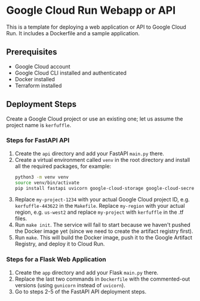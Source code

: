 # Google Cloud Run Webapp or API

This is a template for deploying a web application or API to Google Cloud Run. It includes a Dockerfile and a sample application.

## Prerequisites

- Google Cloud account
- Google Cloud CLI installed and authenticated
- Docker installed
- Terraform installed

## Deployment Steps

Create a Google Cloud project or use an existing one; let us assume the project name is `kerfuffle`.

### Steps for FastAPI API

1. Create the `api` directory and add your FastAPI `main.py` there.
2. Create a virtual environment called `venv` in the root directory and install all the required packages, for example:
   ```bash
   python3 -m venv venv
   source venv/bin/activate
   pip install fastapi uvicorn google-cloud-storage google-cloud-secret-manager
   ```
3. Replace `my-project-1234` with your actual Google Cloud project ID, e.g. `kerfuffle-443622` in the `Makefile`. Replace `my-region` with your actual region, e.g. `us-west2` and replace `my-project` with `kerfuffle` in the .tf files.
4. Run `make init`. The service will fail to start because we haven't pushed the Docker image yet (since we need to create the artifact registry first).
5. Run `make`. This will build the Docker image, push it to the Google Artifact Registry, and deploy it to Cloud Run.

### Steps for a Flask Web Application

1. Create the `app` directory and add your Flask `main.py` there.
2. Replace the last two commands in `Dockerfile` with the commented-out versions (using `gunicorn` instead of `uvicorn`).
3. Go to steps 2-5 of the FastAPI API deployment steps.
